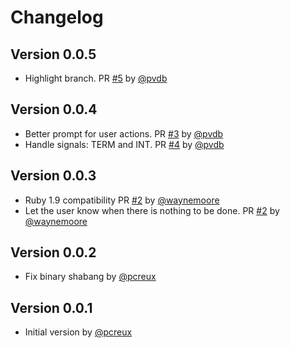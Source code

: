 # Changelog

## Version 0.0.5

* Highlight branch. PR [#5][] by [@pvdb][]

## Version 0.0.4

* Better prompt for user actions. PR [#3][] by [@pvdb][]
* Handle signals: TERM and INT. PR [#4][] by [@pvdb][]

## Version 0.0.3

* Ruby 1.9 compatibility PR [#2][] by [@waynemoore][]
* Let the user know when there is nothing to be done. PR [#2][] by
  [@waynemoore][]

## Version 0.0.2

* Fix binary shabang by [@pcreux][]

## Version 0.0.1

* Initial version by [@pcreux][]

<!--- The following link definition list is generated by PimpMyChangelog --->
[#2]: https://github.com/pcreux/git/issues/2
[#3]: https://github.com/pcreux/git/issues/3
[#4]: https://github.com/pcreux/git/issues/4
[#5]: https://github.com/pcreux/git/issues/5
[@pcreux]: https://github.com/pcreux
[@pvdb]: https://github.com/pvdb
[@waynemoore]: https://github.com/waynemoore